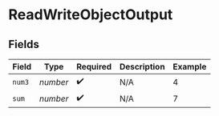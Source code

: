 # ReadWriteObjectOutput


## Fields

| Field              | Type               | Required           | Description        | Example            |
| ------------------ | ------------------ | ------------------ | ------------------ | ------------------ |
| `num3`             | *number*           | :heavy_check_mark: | N/A                | 4                  |
| `sum`              | *number*           | :heavy_check_mark: | N/A                | 7                  |